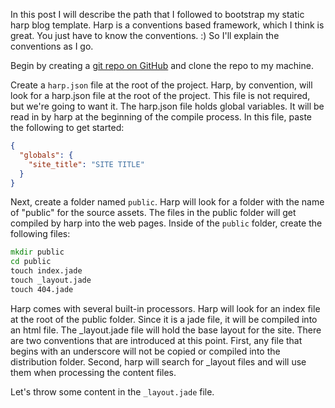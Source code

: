 In this post I will describe the path that I followed to bootstrap my static harp blog template. Harp is a conventions based framework, which I think is great. You just have to know the conventions. :) So I'll explain the conventions as I go.

Begin by creating a [git repo on GitHub](https://github.com/josh-egan/harp-static-blog-template) and clone the repo to my machine.

Create a `harp.json` file at the root of the project. Harp, by convention, will look for a harp.json file at the root of the project. This file is not required, but we're going to want it. The harp.json file holds global variables. It will be read in by harp at the beginning of the compile process. In this file, paste the following to get started:

```json
{
  "globals": {
    "site_title": "SITE TITLE"
  }
}
```

Next, create a folder named `public`. Harp will look for a folder with the name of "public" for the source assets. The files in the public folder will get compiled by harp into the web pages. Inside of the `public` folder, create the following files:

```cmd
mkdir public
cd public
touch index.jade
touch _layout.jade
touch 404.jade
```

Harp comes with several built-in processors. Harp will look for an index file at the root of the public folder. Since it is a jade file, it will be compiled into an html file. The _layout.jade file will hold the base layout for the site. There are two conventions that are introduced at this point. First, any file that begins with an underscore will not be copied or compiled into the distribution folder. Second, harp will search for _layout files and will use them when processing the content files.

Let's throw some content in the `_layout.jade` file.
